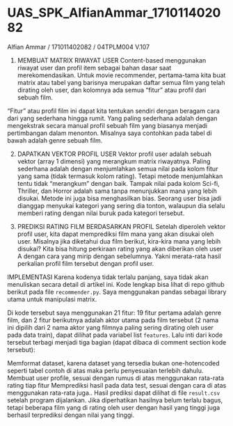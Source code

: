 # UAS_SPK_AlfianAmmar_171011402082
Alfian Ammar / 171011402082 / 04TPLM004 V.107
1. MEMBUAT MATRIX RIWAYAT USER
Content-based menggunakan riwayat user dan profil item sebagai bahan dasar saat merekomendasikan. Untuk movie recommender, pertama-tama kita buat matrix atau tabel yang barisnya merupakan daftar semua film yang telah dirating oleh user, dan kolomnya ada semua “fitur” atau profil dari sebuah film.

“Fitur” atau profil film ini dapat kita tentukan sendiri dengan beragam cara dari yang sederhana hingga rumit. Yang paling sederhana adalah dengan mengekstrak secara manual profil sebuah film yang biasanya menjadi pertimbangan dalam menonton. Misalnya saya contohkan pada tabel di bawah adalah genre sebuah film.

2. DAPATKAN VEKTOR PROFIL USER
Vektor profil user adalah sebuah vektor (array 1 dimensi) yang merangkum matrix riwayatnya. Paling sederhana adalah dengan menjumlahkan semua nilai pada kolom fitur yang sama (tidak termasuk kolom rating).
Tetapi metode menjumlahkan tentu tidak “merangkum” dengan baik. Tampak nilai pada kolom Sci-fi, Thriller, dan Horror adalah sama tanpa menunjukkan mana yang lebih disukai. Metode ini juga bisa menghasilkan bias. Seorang user bisa jadi dianggap menyukai kategori yang sering dia tonton, walaupun dia selalu memberi rating dengan nilai buruk pada kategori tersebut.

3. PREDIKSI RATING FILM BERDASARKAN PROFIL
Setelah diperoleh vektor profil user, kita dapat memprediksi film mana yang akan disukai oleh user. Misalnya jika diketahui dua film berikut, kira-kira mana yang lebih disukai?
Kita bisa hitung perkiraan rating yang akan diberikan oleh user A dengan cara yang mirip dengan sebelumnya. Yakni merata-rata hasil perkalian profil film tersebut dengan profil user.

IMPLEMENTASI
Karena kodenya tidak terlalu panjang, saya tidak akan menuliskan secara detail di artikel ini. Kode lengkap bisa lihat di repo github berikut pada file `recommender.py`. Saya menggunakan pandas sebagai library utama untuk manipulasi matrix.

Di kode tersebut saya menggunakan 21 fitur: 19 fitur pertama adalah genre film, dan 2 fitur berikutnya adalah aktor utama pada film tersebut (2 nama ini dipilih dari 2 nama aktor yang filmnya paling sering dirating oleh user pada data train), dapat dilihat pada variabel list `features`.
Lalu inti dari kode tersebut terbagi menjadi tiga bagian (dapat dibaca di comment section kode tersebut):

Memformat dataset, karena dataset yang tersedia bukan one-hotencoded seperti tabel contoh di atas maka perlu penyesuaian terlebih dahulu.
Membuat user profile, sesuai dengan rumus di atas menggunakan rata-rata rating tiap fitur
Memprediksi hasil pada data test, sesuai dengan cara di atas menggunakan rata-rata juga..
Hasil prediksi dapat dilihat di file `result.csv` setelah program dijalankan. Jika diperhatikan hasilnya belum terlalu bagus, tetapi beberapa film yang di rating oleh user dengan hasil yang tinggi juga berhasil terprediksi dengan nilai yang tinggi.
